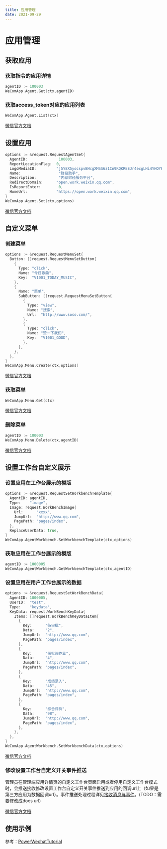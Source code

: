 ```yaml
---
title: 应用管理
date: 2021-09-29
---
```


# 应用管理

## 获取应用

### 获取指令的应用详情

``` go
agentID := 100003
WeComApp.Agent.Get(ctx,agentID)
```

### 获取access_token对应的应用列表

``` go
WeComApp.Agent.List(ctx)
```

[微信官方文档](https://open.work.weixin.qq.com/api/doc/90000/90135/90227)

## 设置应用

``` go
options := &request.RequestAgentSet{
  AgentID:              100003,
  ReportLocationFlag:  0,
  LogoMediaID:         "j5Y8X5yocspvBHcgXMSS6z1Cn9RQKREEJr4ecgLHi4YHOYP-plvom-yD9zNI0vEl",
  Name:                 "财经助手",
  Description:          "内部财经服务平台",
  RedirectDomain:      "open.work.weixin.qq.com",
  IsReportEnter:        0,
  HomeUrl:             "https://open.work.weixin.qq.com",
}
WeComApp.Agent.Set(ctx,options)
```

[微信官方文档](https://open.work.weixin.qq.com/api/doc/90000/90135/90227)

## 自定义菜单

### 创建菜单

``` go
options := &request.RequestMenuSet{
  Button: []request.RequestMenuSetButton{
    {
      Type: "click",
      Name: "今日歌曲",
      Key:  "V1001_TODAY_MUSIC",
    },
    {
      Name: "菜单",
      SubButton: []request.RequestMenuSetButton{
        {
          Type: "view",
          Name: "搜索",
          Url:  "http://www.soso.com/",
        },
        {
          Type: "click",
          Name: "赞一下我们",
          Key:  "V1001_GOOD",
        },
      },
    },
  },
}
WeComApp.Menu.Create(ctx,options)
```
[微信官方文档](https://work.weixin.qq.com/api/doc/90000/90135/90231)

### 获取菜单

``` go
WeComApp.Menu.Get(ctx)
```
[微信官方文档](https://work.weixin.qq.com/api/doc/90000/90135/90232)

### 删除菜单

``` go
agentID := 100003
WeComApp.Menu.Delete(ctx,agentID)
```
[微信官方文档](https://work.weixin.qq.com/api/doc/90000/90135/90233)

## 设置工作台自定义展示

### 设置应用在工作台展示的模版

``` go
options := &request.RequestSetWorkbenchTemplate{
  AgentID: agentID,
  Type:    "image",
  Image: request.WorkBenchImage{
    Url:      "xxxx",
    JumpUrl:  "http://www.qq.com",
    PagePath: "pages/index",
  },
  ReplaceUserData: true,
}
WeComApp.AgentWorkbench.SetWorkbenchTemplate(ctx,options)
```



### 获取应用在工作台展示的模版

``` go
agentID := 1000005
WeComApp.AgentWorkbench.GetWorkbenchTemplate(ctx,agentID)
```



### 设置应用在用户工作台展示的数据

``` go
options := &request.RequestSetWorkBenchData{
  AgentID: 1000005,
  UserID:  "test",
  Type:    "keydata",
  KeyData: request.WorkBenchKeyData{
    Items: []request.WorkBenchKeyDataItem{
      {
        Key:      "待审批",
        Data:     "2",
        JumpUrl:  "http://www.qq.com",
        PagePath: "pages/index",
      },
      {
        Key:      "带批阅作业",
        Data:     "4",
        JumpUrl:  "http://www.qq.com",
        PagePath: "pages/index",
      },
      {
        Key:      "成绩录入",
        Data:     "45",
        JumpUrl:  "http://www.qq.com",
        PagePath: "pages/index",
      },
      {
        Key:      "综合评价",
        Data:     "98",
        JumpUrl:  "http://www.qq.com",
        PagePath: "pages/index",
      },
    },
  },
}
WeComApp.AgentWorkbench.SetWorkbenchData(ctx,options)
```

[微信官方文档](https://work.weixin.qq.com/api/doc/90000/90135/92535)

### 修改设置工作台自定义开关事件推送

管理员在管理端应用详情页的自定义工作台页面启用或者停用自定义工作台模式时，会推送接收修改设置工作台自定义开关事件推送到应用的回调url上（如果是第三方应用为数据回调url）。事件推送处理过程详见[接收消息与事件](https://work.weixin.qq.com/api/doc/90000/90135/92535#90000/90135/90237)。(TODO：需要修改成docs url)

[微信官方文档](https://work.weixin.qq.com/api/doc/90000/90135/92535)


## 使用示例
 
参考：[PowerWechatTutorial](https://github.com/ArtisanCloud/PowerWechatTutorial/blob/master/controllers/wecom/agent.go)
